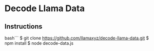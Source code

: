 # Decode Llama Data

## Instructions

bash```
$ git clone https://github.com/llamaxyz/decode-llama-data.git
$ npm install
$ node decode-data.js
```
